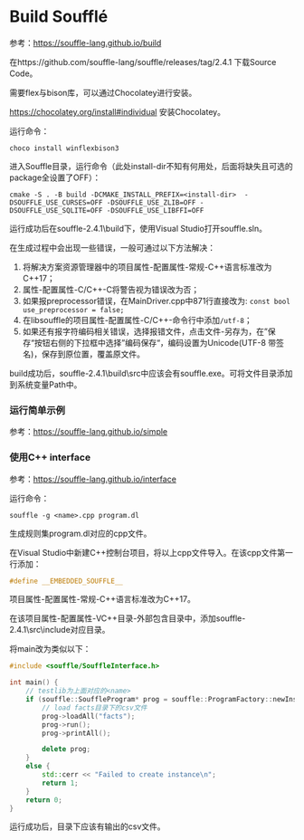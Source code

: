 # Build Soufflé

参考：https://souffle-lang.github.io/build

在https://github.com/souffle-lang/souffle/releases/tag/2.4.1 下载Source Code。

需要flex与bison库，可以通过Chocolatey进行安装。

https://chocolatey.org/install#individual 安装Chocolatey。

运行命令：

```
choco install winflexbison3
```

进入Souffle目录，运行命令（此处install-dir不知有何用处，后面将缺失且可选的package全设置了OFF）：

```
cmake -S . -B build -DCMAKE_INSTALL_PREFIX=<install-dir>  -DSOUFFLE_USE_CURSES=OFF -DSOUFFLE_USE_ZLIB=OFF -DSOUFFLE_USE_SQLITE=OFF -DSOUFFLE_USE_LIBFFI=OFF
```

运行成功后在souffle-2.4.1\build下，使用Visual Studio打开souffle.sln。

在生成过程中会出现一些错误，一般可通过以下方法解决：

1. 将解决方案资源管理器中的项目属性-配置属性-常规-C++语言标准改为C++17；
2. 属性-配置属性-C/C++-C将警告视为错误改为否；
3. 如果报preprocessor错误，在MainDriver.cpp中871行直接改为: `const bool use_preprocessor = false;`
4. 在libsouffle的项目属性-配置属性-C/C++-命令行中添加`/utf-8`；
5. 如果还有报字符编码相关错误，选择报错文件，点击文件-另存为，在”保存“按钮右侧的下拉框中选择”编码保存“，编码设置为Unicode(UTF-8 带签名)，保存到原位置，覆盖原文件。

build成功后，souffle-2.4.1\build\src中应该会有souffle.exe。可将文件目录添加到系统变量Path中。

### 运行简单示例

参考：https://souffle-lang.github.io/simple

### 使用C++ interface

参考：https://souffle-lang.github.io/interface

运行命令：

````
souffle -g <name>.cpp program.dl
````

生成规则集program.dl对应的cpp文件。

在Visual Studio中新建C++控制台项目，将以上cpp文件导入。在该cpp文件第一行添加：

```cpp
#define __EMBEDDED_SOUFFLE__
```

项目属性-配置属性-常规-C++语言标准改为C++17。

在该项目属性-配置属性-VC++目录-外部包含目录中，添加souffle-2.4.1\src\include对应目录。

将main改为类似以下：

```cpp
#include <souffle/SouffleInterface.h>

int main() {
    // testlib为上面对应的<name>
    if (souffle::SouffleProgram* prog = souffle::ProgramFactory::newInstance("testlib")) {
        // load facts目录下的csv文件
        prog->loadAll("facts");
        prog->run();
        prog->printAll();

        delete prog;
    }
    else {
        std::cerr << "Failed to create instance\n";
        return 1;
    }
    return 0;
}
```

运行成功后，目录下应该有输出的csv文件。
